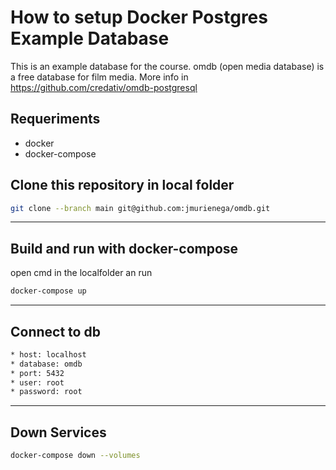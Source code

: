 # How to setup Docker Postgres Example Database
This is an example database for the course.
omdb (open media database) is a free database for film media. More info in 
https://github.com/credativ/omdb-postgresql
## Requeriments 

* docker
* docker-compose

## Clone this repository in local folder

```bash
git clone --branch main git@github.com:jmurienega/omdb.git
````

---

## Build and run with docker-compose
open cmd in the localfolder an run
```bash
docker-compose up
```

---
## Connect to db

```bash
* host: localhost
* database: omdb
* port: 5432
* user: root
* password: root
```

---
## Down Services

```bash
docker-compose down --volumes
```